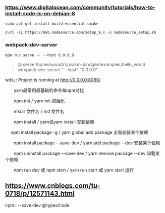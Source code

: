 
### https://www.digitalocean.com/community/tutorials/how-to-install-node-js-on-debian-8

    sudo apt-get install build-essential cmake

    curl -sL https://deb.nodesource.com/setup_9.x -o nodesource_setup.sh

### webpack-dev-server

    npm run serve -- --host 0.0.0.0

> @ serve /home/wood/rs/wasm-bindgen/examples/hello_world
> webpack-dev-server "--host" "0.0.0.0"

wds｣: Project is running at http://0.0.0.0:8080/


　　yarn最常用最基础的命令和npm对比

　　npm init /  yarn init  初始化

　　mkdir 文件名 /  md  文件名

　　npm install / yarn或yarn install  安装依赖

　  npm install package -g / yarn global add package 全局安装某个依赖

　　npm install package --save-dev  /   yarn add package --dev  安装某个依赖

　　npm uninstall package --save-dev /  yarn remove package --dev  卸载某个依赖

　　npm run dev 或 npm start  /  yarn run start 或 yarn start  运行

## https://www.cnblogs.com/tu-0718/p/12571143.html

npm i --save-dev @types/node

